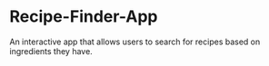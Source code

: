 # Recipe-Finder-App

 An interactive app that allows users to search for recipes based on ingredients they have. 
